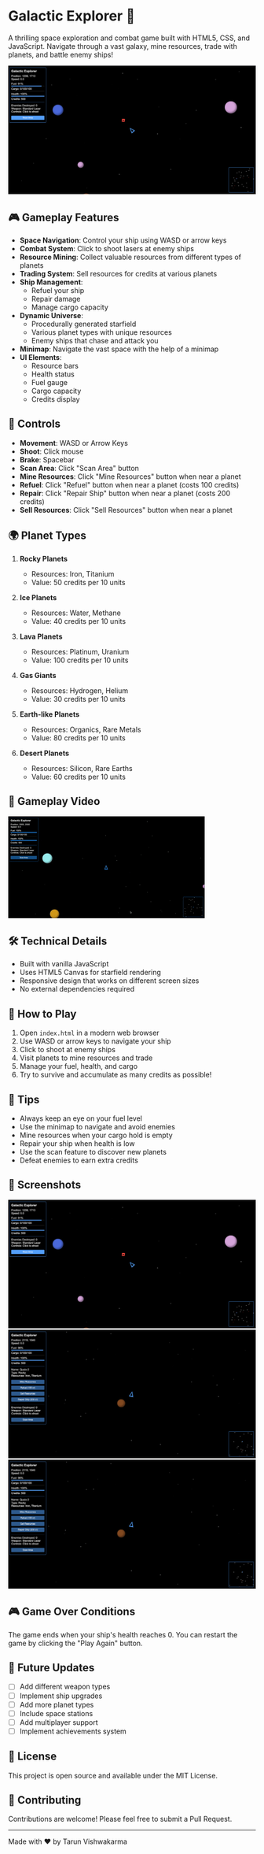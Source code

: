 # Galactic Explorer 🚀

A thrilling space exploration and combat game built with HTML5, CSS, and JavaScript. Navigate through a vast galaxy, mine resources, trade with planets, and battle enemy ships!

![Galactic Explorer Screenshot](screenshots/gameplay.png)

## 🎮 Gameplay Features

- **Space Navigation**: Control your ship using WASD or arrow keys
- **Combat System**: Click to shoot lasers at enemy ships
- **Resource Mining**: Collect valuable resources from different types of planets
- **Trading System**: Sell resources for credits at various planets
- **Ship Management**: 
  - Refuel your ship
  - Repair damage
  - Manage cargo capacity
- **Dynamic Universe**: 
  - Procedurally generated starfield
  - Various planet types with unique resources
  - Enemy ships that chase and attack you
- **Minimap**: Navigate the vast space with the help of a minimap
- **UI Elements**: 
  - Resource bars
  - Health status
  - Fuel gauge
  - Cargo capacity
  - Credits display

## 🎯 Controls

- **Movement**: WASD or Arrow Keys
- **Shoot**: Click mouse
- **Brake**: Spacebar
- **Scan Area**: Click "Scan Area" button
- **Mine Resources**: Click "Mine Resources" button when near a planet
- **Refuel**: Click "Refuel" button when near a planet (costs 100 credits)
- **Repair**: Click "Repair Ship" button when near a planet (costs 200 credits)
- **Sell Resources**: Click "Sell Resources" button when near a planet

## 🌍 Planet Types

1. **Rocky Planets**
   - Resources: Iron, Titanium
   - Value: 50 credits per 10 units

2. **Ice Planets**
   - Resources: Water, Methane
   - Value: 40 credits per 10 units

3. **Lava Planets**
   - Resources: Platinum, Uranium
   - Value: 100 credits per 10 units

4. **Gas Giants**
   - Resources: Hydrogen, Helium
   - Value: 30 credits per 10 units

5. **Earth-like Planets**
   - Resources: Organics, Rare Metals
   - Value: 80 credits per 10 units

6. **Desert Planets**
   - Resources: Silicon, Rare Earths
   - Value: 60 credits per 10 units

## 🎥 Gameplay Video

![Watch Gameplay Video](videos/gameplay.gif)

## 🛠️ Technical Details

- Built with vanilla JavaScript
- Uses HTML5 Canvas for starfield rendering
- Responsive design that works on different screen sizes
- No external dependencies required

## 🚀 How to Play

1. Open `index.html` in a modern web browser
2. Use WASD or arrow keys to navigate your ship
3. Click to shoot at enemy ships
4. Visit planets to mine resources and trade
5. Manage your fuel, health, and cargo
6. Try to survive and accumulate as many credits as possible!

## 🎯 Tips

- Always keep an eye on your fuel level
- Use the minimap to navigate and avoid enemies
- Mine resources when your cargo hold is empty
- Repair your ship when health is low
- Use the scan feature to discover new planets
- Defeat enemies to earn extra credits

## 📸 Screenshots

![Combat Scene](screenshots/gameplay.png)
![Planet Mining](screenshots/trading.png)
![Trading Interface](screenshots/trading.png)

## 🎮 Game Over Conditions

The game ends when your ship's health reaches 0. You can restart the game by clicking the "Play Again" button.

## 🔄 Future Updates

- [ ] Add different weapon types
- [ ] Implement ship upgrades
- [ ] Add more planet types
- [ ] Include space stations
- [ ] Add multiplayer support
- [ ] Implement achievements system

## 📝 License

This project is open source and available under the MIT License.

## 🤝 Contributing

Contributions are welcome! Please feel free to submit a Pull Request.

---

Made with ❤️ by Tarun Vishwakarma
